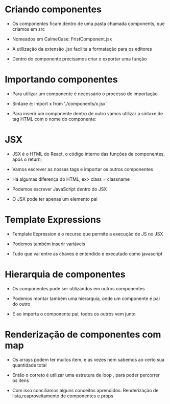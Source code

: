 # Criando componentes

- Os componentes ficam dentro de uma pasta chamada components, que criamos em src

- Nomeados em CalmeCase: FristComponent.jsx

- A utilização da extensão .jsx facilita a formatação para os editores

- Dentro do componente precisamos criar e exportar uma função

# Importando componentes

- Para utilizar um componente é necessário o processo de importação

- Sintaxe é: import x from './components/x.jsx'

- Para inserir um componente dentro de outro vamos utilizar a sintaxe de tag HTML com o nome do componente: <FristComponent>

# JSX

- JSX é o HTML do React, o código interno das funções de componentes, após o return;

- Vamos escrever as nossas tags e importar os outros componentes

- Há algumas diferença do HTML, ex> class = classname

- Podemos escrever JavaScript dentro do JSX

- O JSX pode ter apenas um elemento pai

# Template Expressions

- Template Expression é o recurso que permite a execução de JS no JSX

- Podemos também inserir variáveis

- Tudo que vai entre as chaves é entendido e executado como javascript

# Hierarquia de componentes

- Os componentes pode ser utilizandos em outros componentes

- Podemos montar também uma hierarquia, onde um componente é pai do outro

- E ao importa o componente pai, todos os outros vem junto

# Renderização de componentes com map

- Os arrays podem ter muitos item, e as vezes nem sabemos ao certo sua quantidade total

- Então o correto é utilizar uma estrutura de loop , para poder percorrer os itens

- Com isso conciliamos alguns conceitos aprendidos: Renderização de lista,reaproveitamento de componentes e props
